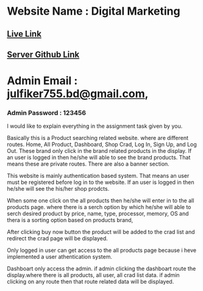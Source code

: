 # Website Name : Digital Marketing

## [Live Link](https://internship-task-devonw-alihasan.surge.sh) <br/>
## [Server Github Link](https://github.com/DeveloperAlihasan404439/DevTown-Internship-Server) 

# Admin Email : julfiker755.bd@gmail.com,
### Admin Password : 123456

I would like to explain everything in the assignment task given by you.

Basically this is a Product searching related website. where are different routes.  Home, All Product, Dashboard, Shop Crad, Log In, Sign Up, and Log Out. These brand only click in the brand related products in the display. If an user is logged in then he/she will able to see the brand products. That means these are private routes. There are also a banner section.

This website is mainly authentication based system. That means an user must be registered before log in to the website. If an user is logged in then he/she will see the his/her shop prodcts.

When some one click on the all products then he/she will enter in to the all products page. where there is a serch option by which he/she will able to serch desired product by price, name, type, processor, memory, OS and thera is a sorting option based on products brand, 

After clicking buy now button the product will be added to the crad list and redirect the crad page will be displayed. 

Only logged in user can get access to the all products page because i heve implemented a user athentication system.

Dashboart only access the admin. if admin clicking the dashboart route the display.where there is all products, all user, all crad list data. if admin clicking on any route then that route related data will be displayed. 